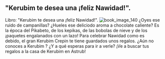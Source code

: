 ## "Kerubim te desea una ¡feliz Nawidad!".
Libro: "Kerubim te desea una ¡feliz Nawidad!".
![book_image_140](https://media.discordapp.net/attachments/1105643336989159555/1105647643868270642/140.jpg)
¿Oyes ese ruido de campanillas? ¿Hueles ese deliciodo aroma a chocolate caliente? Es la época del Pikabeto, de los kepikas, de las bobolas de nieve y de los ¡paquetes engalanados con un lazo! Para celebrar Nawidad como es debido, el gran Kerubim Crepin te tiene guardados unos regalos.
¿Aún no conoces a Kerubim ? ¿Y a qué esperas para ir a verle? ¡Ve a buscar tus regalos a la casa de Kerubim en Astrub!